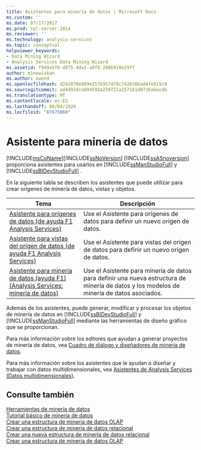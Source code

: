 ```yaml
---
title: Asistentes para minería de datos | Microsoft Docs
ms.custom: ''
ms.date: 07/17/2017
ms.prod: sql-server-2014
ms.reviewer: ''
ms.technology: analysis-services
ms.topic: conceptual
helpviewer_keywords:
- Data Mining Wizard
- Analysis Services Data Mining Wizard
ms.assetid: f949a5f0-d8f5-4da1-a9f8-200b918e29ff
author: minewiskan
ms.author: owend
ms.openlocfilehash: d242070e069e157b957470c742630bad4fe815c9
ms.sourcegitcommit: ad4d92dce894592a259721a1571b1d8736abacdb
ms.translationtype: MT
ms.contentlocale: es-ES
ms.lasthandoff: 08/04/2020
ms.locfileid: "87675060"
---
```

# <a name="data-mining-wizards"></a>Asistente para minería de datos
  [!INCLUDE[msCoName](../includes/msconame-md.md)][!INCLUDE[ssNoVersion](../includes/ssnoversion-md.md)] [!INCLUDE[ssASnoversion](../includes/ssasnoversion-md.md)] proporciona asistentes para usarlos en [!INCLUDE[ssManStudioFull](../includes/ssmanstudiofull-md.md)] y [!INCLUDE[ssBIDevStudioFull](../includes/ssbidevstudiofull-md.md)] .  
  
 En la siguiente tabla se describen los asistentes que puede utilizar para crear orígenes de minería de datos, vistas y objetos.  
  
|Tema|Descripción|  
|-----------|-----------------|  
|[Asistente para orígenes de datos &#40;de ayuda F1 Analysis Services&#41;](data-source-wizard-f1-help-analysis-services.md)|Use el Asistente para orígenes de datos para definir un nuevo origen de datos.|  
|[Asistente para vistas del origen de datos &#40;de ayuda F1 Analysis Services&#41;](data-source-view-wizard-f1-help-analysis-services.md)|Use el Asistente para vistas del origen de datos para definir un nuevo origen de datos.|  
|[Asistente para minería de datos (ayuda F1) &#40;Analysis Services: minería de datos&#41;](data-mining-wizard-f1-help-analysis-services-data-mining.md)|Use el Asistente para minería de datos para definir una nueva estructura de minería de datos y los modelos de minería de datos asociados.|  
  
 Además de los asistentes, puede generar, modificar y procesar los objetos de minería de datos en [!INCLUDE[ssBIDevStudioFull](../includes/ssbidevstudiofull-md.md)] y [!INCLUDE[ssManStudioFull](../includes/ssmanstudiofull-md.md)] mediante las herramientas de diseño gráfico que se proporcionan.  
  
 Para más información sobre los editores que ayudan a generar proyectos de minería de datos, vea [Cuadro de diálogo y diseñadores de minería de datos](data-mining-designers-and-dialog-boxes.md).  
  
 Para más información sobre los asistentes que le ayudan a diseñar y trabajar con datos multidimensionales, vea [Asistentes de Analysis Services &#40;Datos multidimensionales&#41;](analysis-services-wizards-multidimensional-data.md).  
  
## <a name="see-also"></a>Consulte también  
 [Herramientas de minería de datos](data-mining/data-mining-tools.md)   
 [Tutorial básico de minería de datos](../../2014/tutorials/basic-data-mining-tutorial.md)   
 [Crear una estructura de minería de datos OLAP](data-mining/create-an-olap-mining-structure.md)   
 [Crear una estructura de minería de datos relacional](data-mining/create-a-relational-mining-structure.md)   
 [Crear una nueva estructura de minería de datos relacional](data-mining/create-a-new-relational-mining-structure.md)   
 [Crear una estructura de minería de datos OLAP](data-mining/create-a-new-olap-mining-structure.md)  
  
  
